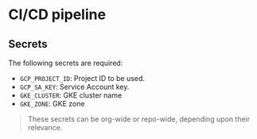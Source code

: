 # CI/CD pipeline

## Secrets

The following secrets are required:

- `GCP_PROJECT_ID`: Project ID to be used.
- `GCP_SA_KEY`: Service Account key.
- `GKE_CLUSTER`: GKE cluster name
- `GKE_ZONE`: GKE zone

> These secrets can be org-wide or repo-wide, depending upon their relevance.

